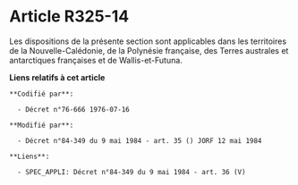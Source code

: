 # Article R325-14

Les dispositions de la présente section sont applicables dans les territoires de la Nouvelle-Calédonie, de la Polynésie
française, des Terres australes et antarctiques françaises et de Wallis-et-Futuna.

**Liens relatifs à cet article**

	**Codifié par**:

	  - Décret n°76-666 1976-07-16

	**Modifié par**:

	  - Décret n°84-349 du 9 mai 1984 - art. 35 () JORF 12 mai 1984

	**Liens**:

	  - SPEC_APPLI: Décret n°84-349 du 9 mai 1984 - art. 36 (V)
